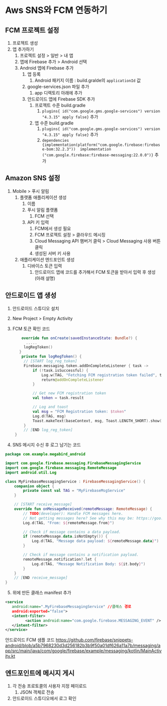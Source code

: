 # Aws SNS와 FCM 연동하기

## FCM 프로젝트 설정

1. 프로젝트 생성
2. 앱 추가하기
   1. 프로젝트 설정 > 일반 > 내 앱
   2. 앱에 Firebase 추가 > Android 선택
   3. Android 앱에 Firebase 추가
      1. 앱 등록
         1. Android 패키지 이름 : build.gralde의 `applicationId` 값
      2. google-services.json 파일 추가
         1. app 디렉토리 아래에 추가
      3. 안드로이드 앱에 Firebase SDK 추가
         1. 프로젝트 수준 build.gradle
            1. `plugins{ id("com.google.gms.google-services") version "4.3.15" apply false}` 추가
         2. 앱 수준 build.gradle
            1. `plugins{ id("com.google.gms.google-services") version "4.3.15" apply false}` 추가
            2. `dependencies {implementation(platform("com.google.firebase:firebase-bom:32.2.3"))  implementation ("com.google.firebase:firebase-messaging:22.0.0")}` 추가

## Amazon SNS 설정

1. Mobile > 푸시 알림
   1. 플랫폼 애플리케이션 생성
      1. 이름
      2. 푸시 알림 플랫폼
         1. FCM 선택
      3. API 키 입력
         1. FCM에서 생성 필요
         2. FCM 프로젝트 설정 > 클라우드 메시징
         3. Cloud Messaging API 햄버거 클릭 > Cloud Messaging 사용 버튼 클릭
         4. 생성된 서버 키 사용
   2. 애플리케이션 엔드포인트 생성
      1. 디바이스 토큰 입력
         1. 안드로이드 앱에 코드를 추가해서 FCM 토큰을 받아서 입력 후 생성 (아래 설명)

## 안드로이드 앱 생성

1. 안드로이드 스튜디오 설치
2. New Project > Empty Activity
3. FCM 토큰 확인 코드

   ```kotlin
       override fun onCreate(savedInstanceState: Bundle?) {
         .....
        logRegToken()
      }
       private fun logRegToken() {
        // [START log_reg_token]
        Firebase.messaging.token.addOnCompleteListener { task ->
            if (!task.isSuccessful) {
                Log.w(TAG, "Fetching FCM registration token failed", task.exception)
                return@addOnCompleteListener
            }

            // Get new FCM registration token
            val token = task.result

            // Log and toast
            val msg = "FCM Registration token: $token"
            Log.d(TAG, msg)
            Toast.makeText(baseContext, msg, Toast.LENGTH_SHORT).show()
        }
        // [END log_reg_token]
    }
   ```

4. SNS 메시지 수신 후 로그 남기는 코드

```kotlin
package com.example.megabird_android

import com.google.firebase.messaging.FirebaseMessagingService
import com.google.firebase.messaging.RemoteMessage
import android.util.Log

class MyFirebaseMessagingService : FirebaseMessagingService() {
    companion object {
        private const val TAG = "MyFirebaseMsgService"
    }

    // [START receive_message]
    override fun onMessageReceived(remoteMessage: RemoteMessage) {
        // TODO(developer): Handle FCM messages here.
        // Not getting messages here? See why this may be: https://goo.gl/39bRNJ
        Log.d(TAG, "From: ${remoteMessage.from}")

        // Check if message contains a data payload.
        if (remoteMessage.data.isNotEmpty()) {
            Log.d(TAG, "Message data payload: ${remoteMessage.data}")
        }

        // Check if message contains a notification payload.
        remoteMessage.notification?.let {
            Log.d(TAG, "Message Notification Body: ${it.body}")
        }
    }
    // [END receive_message]
}
```

5. 위에 만든 클래스 manifest 추가

```xml
<service
   android:name=".MyFirebaseMessagingService" //클래스 경로
   android:exported="false">
   <intent-filter>
         <action android:name="com.google.firebase.MESSAGING_EVENT" />
   </intent-filter>
</service>
```

안드로이드 FCM 샘플 코드
https://github.com/firebase/snippets-android/blob/a5b7968230d3d256182b3b9f50a01df626a11a7b/messaging/app/src/main/java/com/google/firebase/example/messaging/kotlin/MainActivity.kt

## 엔드포인트에 메시지 게시

1. 각 전송 프로토콜의 사용자 지정 페이로드
   1. JSON 객체로 전송
2. 안드로이드 스튜디오에서 로그 확인
